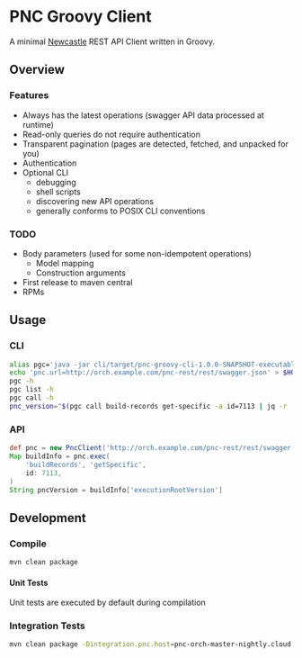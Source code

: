 # PNC Groovy Client

A minimal [Newcastle](https://github.com/project-ncl/pnc) REST API Client written in Groovy.

## Overview

### Features

- Always has the latest operations (swagger API data processed at runtime)
- Read-only queries do not require authentication
- Transparent pagination (pages are detected, fetched, and unpacked for you)
- Authentication
- Optional CLI
  - debugging
  - shell scripts
  - discovering new API operations
  - generally conforms to POSIX CLI conventions

### TODO

- Body parameters (used for some non-idempotent operations)
  - Model mapping
  - Construction arguments
- First release to maven central
- RPMs

## Usage

### CLI

```bash
alias pgc='java -jar cli/target/pnc-groovy-cli-1.0.0-SNAPSHOT-executable.jar'
echo 'pnc.url=http://orch.example.com/pnc-rest/rest/swagger.json' > $HOME/.config/pgc.properties
pgc -h
pgc list -h
pgc call -h
pnc_version="$(pgc call build-records get-specific -a id=7113 | jq -r '.executionRootVersion')"
```

### API

```groovy
def pnc = new PncClient('http://orch.example.com/pnc-rest/rest/swagger.json')
Map buildInfo = pnc.exec(
    'buildRecords', 'getSpecific',
    id: 7113,
)
String pncVersion = buildInfo['executionRootVersion']
```

## Development

### Compile

```bash
mvn clean package
```

#### Unit Tests

Unit tests are executed by default during compilation

### Integration Tests

```bash
mvn clean package -Dintegration.pnc.host=pnc-orch-master-nightly.cloud.pnc.devel.example.com
```
